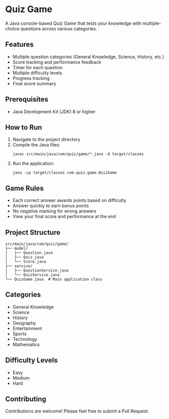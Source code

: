 # Quiz Game

A Java console-based Quiz Game that tests your knowledge with multiple-choice questions across various categories.

## Features

- Multiple question categories (General Knowledge, Science, History, etc.)
- Score tracking and performance feedback
- Timer for each question
- Multiple difficulty levels
- Progress tracking
- Final score summary

## Prerequisites

- Java Development Kit (JDK) 8 or higher

## How to Run

1. Navigate to the project directory
2. Compile the Java files:
   ```
   javac src/main/java/com/quiz/game/*.java -d target/classes
   ```
3. Run the application:
   ```
   java -cp target/classes com.quiz.game.QuizGame
   ```

## Game Rules

- Each correct answer awards points based on difficulty
- Answer quickly to earn bonus points
- No negative marking for wrong answers
- View your final score and performance at the end

## Project Structure

```
src/main/java/com/quiz/game/
├── model/
│   ├── Question.java
│   ├── Quiz.java
│   └── Score.java
├── service/
│   ├── QuestionService.java
│   └── QuizService.java
└── QuizGame.java  # Main application class
```

## Categories

- General Knowledge
- Science
- History
- Geography
- Entertainment
- Sports
- Technology
- Mathematics

## Difficulty Levels

- Easy
- Medium
- Hard

## Contributing

Contributions are welcome! Please feel free to submit a Pull Request.
